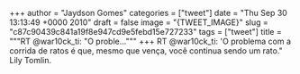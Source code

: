 
+++
author = "Jaydson Gomes"
categories = ["tweet"]
date = "Thu Sep 30 13:13:49 +0000 2010"
draft = false
image = "{TWEET_IMAGE}"
slug = "c87c90439c841a19f8e947cd9e5febd15e727233"
tags = ["tweet"]
title = """RT @war10ck_ti: "O proble..."""
+++
RT @war10ck_ti: 'O problema com a corrida de ratos é que, mesmo que vença, você continua sendo um rato." Lily Tomlin.
